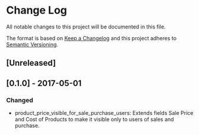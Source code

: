 # Change Log
All notable changes to this project will be documented in this file.

The format is based on [Keep a Changelog](http://keepachangelog.com/)
and this project adheres to [Semantic Versioning](http://semver.org/).

## [Unreleased]

## [0.1.0] - 2017-05-01
### Changed
- product_price_visible_for_sale_purchase_users: Extends fields Sale Price and Cost of Products to make it visible only to users of sales and purchase.
